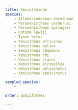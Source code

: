 ```yaml
---
title: Xenisthmidae
species:
    - Allomicrodesmus dorotheae
    - Paraxenisthmus cerberusi
    - Paraxenisthmus springeri
    - Rotuma lewisi
    - Tyson belos
    - Xenisthmus africanus
    - Xenisthmus balius
    - Xenisthmus chapmani
    - Xenisthmus chi
    - Xenisthmus clarus
    - Xenisthmus eirospilus
    - Xenisthmus polyzonatus
    - Xenisthmus semicinctus

sampled_species:
    - 

order: Gobiiformes

---
```

